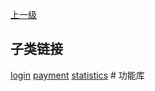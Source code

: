 [上一级](../)

## 子类链接
[login](/frontend/layerBusiness/systemBusiness/libraryPublic/function/login) [payment](/frontend/layerBusiness/systemBusiness/libraryPublic/function/payment) [statistics](/frontend/layerBusiness/systemBusiness/libraryPublic/function/statistics) # 功能库
